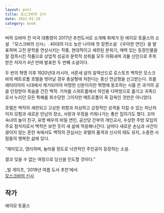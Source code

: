```yaml
---  
layout: post  
title: 모스크바의 신사  
date: 2022-01-29   
category: book  
---    
```

버락 오바마 전 미국 대통령이 2017년 추천도서로 소개해 화제가 된 에이모 토울스의 소설 『모스크바의 신사』. 40대의 다소 늦은 나이에 첫 장편소설 《우아한 연인》을 발표하며 고전 문학을 연상시키는 작풍, 현대적이고 세련된 분위기, 매력 있는 등장인물을 잘 접목시킨 작품으로 상업적 성공과 문학적 성취를 모두 이뤄내며 괴물 신인으로 주목받은 저자가 4년 만에 발표한 두 번째 소설이다.



두 번의 혁명 이후 1920년대 러시아, 서른세 살의 알렉산드로 로스토프 백작은 모스크바의 메트로폴 호텔을 벗어날 경우 총살형에 처한다는 종신 연금형을 선고받는다. 프롤레타리아의 시대에서 제거되어야 마땅한 신분이지만 혁명에 동조하는 시를 쓴 과거의 공을 인정받아 목숨을 건진 백작. 거처를 스위트룸에서 하인용 다락방으로 옮기고 귀족으로서 누리던 모든 특혜를 회수당한 그이지만 메트로폴이 꼭 감옥인 것만은 아니었다. 



호텔은 백작의 세련되고 고상한 취향과 자상하고 긍정적인 성격을 지킬 수 있는 피난처이자 모험과 새로운 만남의 장소, 사랑과 우정을 키워나가는 좋은 집이기도 했다. 꼬마 숙녀의 놀이 친구, 유명 배우의 비밀 연인, 공산당 간부의 개인교사, 수상한 주방 모임의 주요 참석자로서 백작은 보란 듯이 새 삶에 적응해나간다. 날마다 새로운 손님과 사건이 끊이지 않는 혼란 속에서도 백작의 관심사는 호텔의 품격과 신사의 태도 유지, 소중한 사람들의 행복한 삶에 있다.



“재미있고, 영리하며, 놀라울 정도로 낙관적인 주인공이 등장하는 소설.

결코 잊을 수 없는 여정으로 당신을 인도할 것이다.”



_빌 게이츠, ‘2019년 여름 도서 추천‘에서  
[모스크바의 신사](http://www.kyobobook.co.kr/product/detailViewKor.laf?ejkGb=KOR&mallGb=KOR&barcode=9788972758945&orderClick=&Kc=)    

## 작가
에이모 토울스  
